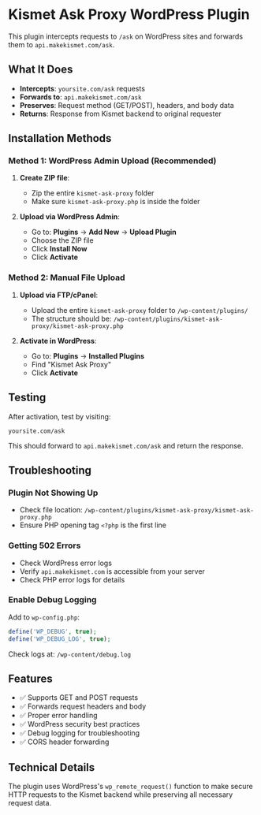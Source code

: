 # Kismet Ask Proxy WordPress Plugin

This plugin intercepts requests to `/ask` on WordPress sites and forwards them to `api.makekismet.com/ask`.

## What It Does

- **Intercepts**: `yoursite.com/ask` requests
- **Forwards to**: `api.makekismet.com/ask`
- **Preserves**: Request method (GET/POST), headers, and body data
- **Returns**: Response from Kismet backend to original requester

## Installation Methods

### Method 1: WordPress Admin Upload (Recommended)

1. **Create ZIP file**:

   - Zip the entire `kismet-ask-proxy` folder
   - Make sure `kismet-ask-proxy.php` is inside the folder

2. **Upload via WordPress Admin**:
   - Go to: **Plugins** → **Add New** → **Upload Plugin**
   - Choose the ZIP file
   - Click **Install Now**
   - Click **Activate**

### Method 2: Manual File Upload

1. **Upload via FTP/cPanel**:

   - Upload the entire `kismet-ask-proxy` folder to `/wp-content/plugins/`
   - The structure should be: `/wp-content/plugins/kismet-ask-proxy/kismet-ask-proxy.php`

2. **Activate in WordPress**:
   - Go to: **Plugins** → **Installed Plugins**
   - Find "Kismet Ask Proxy"
   - Click **Activate**

## Testing

After activation, test by visiting:

```
yoursite.com/ask
```

This should forward to `api.makekismet.com/ask` and return the response.

## Troubleshooting

### Plugin Not Showing Up

- Check file location: `/wp-content/plugins/kismet-ask-proxy/kismet-ask-proxy.php`
- Ensure PHP opening tag `<?php` is the first line

### Getting 502 Errors

- Check WordPress error logs
- Verify `api.makekismet.com` is accessible from your server
- Check PHP error logs for details

### Enable Debug Logging

Add to `wp-config.php`:

```php
define('WP_DEBUG', true);
define('WP_DEBUG_LOG', true);
```

Check logs at: `/wp-content/debug.log`

## Features

- ✅ Supports GET and POST requests
- ✅ Forwards request headers and body
- ✅ Proper error handling
- ✅ WordPress security best practices
- ✅ Debug logging for troubleshooting
- ✅ CORS header forwarding

## Technical Details

The plugin uses WordPress's `wp_remote_request()` function to make secure HTTP requests to the Kismet backend while preserving all necessary request data.

